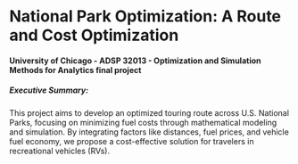 # National Park Optimization: A Route and Cost Optimization

#### University of Chicago - ADSP 32013 - Optimization and Simulation Methods for Analytics final project

##### Executive Summary:
This project aims to develop an optimized touring route across U.S. National Parks, focusing
on minimizing fuel costs through mathematical modeling and simulation. By integrating factors
like distances, fuel prices, and vehicle fuel economy, we propose a cost-effective solution for
travelers in recreational vehicles (RVs).
